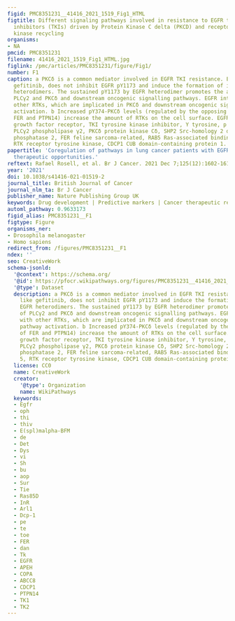 ```yaml
---
figid: PMC8351231__41416_2021_1519_Fig1_HTML
figtitle: Different signaling pathways involved in resistance to EGFR tyrosine kinase
  inhibitors (TKIs) driven by Protein Kinase C delta (PKCD) and receptor tyrosine
  kinase recycling
organisms:
- NA
pmcid: PMC8351231
filename: 41416_2021_1519_Fig1_HTML.jpg
figlink: /pmc/articles/PMC8351231/figure/Fig1/
number: F1
caption: a PKCδ is a common mediator involved in EGFR TKI resistance. EGFR TKIs, like
  gefitinib, does not inhibit EGFR pY1173 and induce the formation of inactive EGFR
  heterodimers. The sustained pY1173 by EGFR heterodimer promotes the activation of
  PLCγ2 and PKCδ and downstream oncogenic signalling pathways. EGFR interacts with
  other RTKs, which are implicated in PKCδ and downstream oncogenic signalling pathway
  activation. b Increased pY374-PKCδ levels (regulated by the opposing actions of
  FER and PTPN14) increase the amount of RTKs on the cell surface. EGFR epidermal
  growth factor receptor, TKI tyrosine kinase inhibitor, Y tyrosine, p phosphorylation,
  PLCγ2 phospholipase γ2, PKCδ protein kinase Cδ, SHP2 Src-homology 2 domain-containing
  phosphatase 2, FER feline sarcoma-related, RAB5 Ras-associated binding protein 5,
  RTK receptor tyrosine kinase, CDCP1 CUB domain-containing protein 1.
papertitle: 'Coregulation of pathways in lung cancer patients with EGFR mutation:
  therapeutic opportunities.'
reftext: Rafael Rosell, et al. Br J Cancer. 2021 Dec 7;125(12):1602-1611.
year: '2021'
doi: 10.1038/s41416-021-01519-2
journal_title: British Journal of Cancer
journal_nlm_ta: Br J Cancer
publisher_name: Nature Publishing Group UK
keywords: Drug development | Predictive markers | Cancer therapeutic resistance
automl_pathway: 0.9633173
figid_alias: PMC8351231__F1
figtype: Figure
organisms_ner:
- Drosophila melanogaster
- Homo sapiens
redirect_from: /figures/PMC8351231__F1
ndex: ''
seo: CreativeWork
schema-jsonld:
  '@context': https://schema.org/
  '@id': https://pfocr.wikipathways.org/figures/PMC8351231__41416_2021_1519_Fig1_HTML.html
  '@type': Dataset
  description: a PKCδ is a common mediator involved in EGFR TKI resistance. EGFR TKIs,
    like gefitinib, does not inhibit EGFR pY1173 and induce the formation of inactive
    EGFR heterodimers. The sustained pY1173 by EGFR heterodimer promotes the activation
    of PLCγ2 and PKCδ and downstream oncogenic signalling pathways. EGFR interacts
    with other RTKs, which are implicated in PKCδ and downstream oncogenic signalling
    pathway activation. b Increased pY374-PKCδ levels (regulated by the opposing actions
    of FER and PTPN14) increase the amount of RTKs on the cell surface. EGFR epidermal
    growth factor receptor, TKI tyrosine kinase inhibitor, Y tyrosine, p phosphorylation,
    PLCγ2 phospholipase γ2, PKCδ protein kinase Cδ, SHP2 Src-homology 2 domain-containing
    phosphatase 2, FER feline sarcoma-related, RAB5 Ras-associated binding protein
    5, RTK receptor tyrosine kinase, CDCP1 CUB domain-containing protein 1.
  license: CC0
  name: CreativeWork
  creator:
    '@type': Organization
    name: WikiPathways
  keywords:
  - Egfr
  - oph
  - thi
  - thiv
  - E(spl)malpha-BFM
  - de
  - Det
  - Dys
  - vi
  - Sh
  - bu
  - aop
  - Sur
  - Tie
  - Ras85D
  - InR
  - Arl1
  - Dcp-1
  - pe
  - te
  - toe
  - FER
  - dan
  - Tk
  - EGFR
  - APEH
  - COPA
  - ABCC8
  - CDCP1
  - PTPN14
  - TK1
  - TK2
---
```

